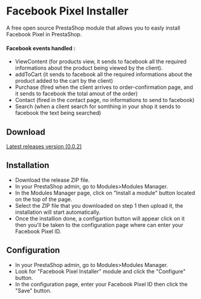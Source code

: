 # Facebook Pixel Installer

A free open source PrestaShop module that allows you to easly install Facebook Pixel in PrestaShop.

#### Facebook events handled :
- ViewContent (for products view, it sends to facebook all the required informations about the product being viewed by the client).
- addToCart (it sends to facebook all the required informations about the product added to the cart by the client)
- Purchase (fired when the client arrives to order-confirmation page, and it sends to facebook the total amout of the order)
- Contact (fired in the contact page, no informations to send to facebook)
- Search (when a client search for somthing in your shop it sends to facebook the text being searched)

## Download

[Latest releases version (0.0.2)](https://github.com/Adel010/Facebook-Pixel-Prestashop-Free-Module/releases/tag/0.0.2)

## Installation

- Download the release ZIP file.
- In your PrestaShop admin, go to Modules>Modules Manager.
- In the Modules Manager page, click on "Install a module" button located on the top of the page.
- Select the ZIP file that you downloaded on step 1 then upload it, the installation will start automatically.
- Once the installion done, a configartion button will appear click on it then you'll be taken to the configuration page where can enter your Facebook Pixel ID.

## Configuration

- In your PrestaShop admin, go to Modules>Modules Manager.
- Look for "Facebook Pixel Installer" module and click the "Configure" button.
- In the configuration page, enter your Facebook Pixel ID then click the "Save" button.
